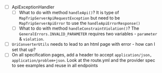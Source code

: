 - [ ] ApiExceptionHandler 
	- [ ] What to do with method `handleApi()`? It is type of `MapTripServerApiRequestException` but need to be `MapTripServerApiError` to use the `handleApiErrorResponse()`
	- [ ] What to do with method `handleConstraintViolation()`? The `GeneralErrors.INVALID_PARAMETER` requires two variables - `parameter` & `violation`. 
- [ ] `UriConverterUtils` needs to lead to an html page with error - how can I set that up? 
- [ ] On all specification pages, add a header to accept `application/json, application/problem+json`. Look at the route.yml and the provider spec to see examples and reuse in all endpoints